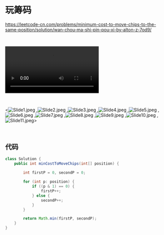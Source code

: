 # 玩筹码

https://leetcode-cn.com/problems/minimum-cost-to-move-chips-to-the-same-position/solution/wan-chou-ma-shi-pin-pou-xi-by-alton-z-7od9/

&nbsp;

<video src="/Users/alton/Desktop/玩筹码.mp4"></video>

&nbsp;


<![Slide1.jpeg](https://pic.leetcode-cn.com/1626529726-cziLCI-Slide1.jpeg) ,![Slide2.jpeg](https://pic.leetcode-cn.com/1626529726-yOJfrx-Slide2.jpeg) ,![Slide3.jpeg](https://pic.leetcode-cn.com/1626529726-KwvoNG-Slide3.jpeg) ,![Slide4.jpeg](https://pic.leetcode-cn.com/1626529726-BiehMv-Slide4.jpeg) ,![Slide5.jpeg](https://pic.leetcode-cn.com/1626529726-CRiDMF-Slide5.jpeg) ,![Slide6.jpeg](https://pic.leetcode-cn.com/1626529726-JEmMLs-Slide6.jpeg) ,![Slide7.jpeg](https://pic.leetcode-cn.com/1626529726-ClgQrb-Slide7.jpeg) ,![Slide8.jpeg](https://pic.leetcode-cn.com/1626529726-WAuwxl-Slide8.jpeg) ,![Slide9.jpeg](https://pic.leetcode-cn.com/1626529726-zDdJNT-Slide9.jpeg) ,![Slide10.jpeg](https://pic.leetcode-cn.com/1626529726-gJLyFe-Slide10.jpeg) ,![Slide11.jpeg](https://pic.leetcode-cn.com/1626529726-eCvUiE-Slide11.jpeg)>



&nbsp;

## 代码

```java
class Solution {
    public int minCostToMoveChips(int[] position) {
        
        int firstP = 0, secondP = 0;

        for (int p: position) {
            if ((p & 1) == 0) {
                firstP++;
            } else {
                secondP++;
            }
        }

        return Math.min(firstP, secondP);
    }
}
```

